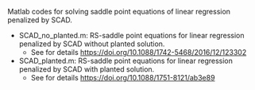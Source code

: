 Matlab codes for solving saddle point equations of linear regression penalized by SCAD.

- SCAD_no_planted.m: RS-saddle point equations for linear regression penalized by SCAD without planted solution.
	- See for details https://doi.org/10.1088/1742-5468/2016/12/123302
- SCAD_planted.m: RS-saddle point equations for linear regression penalized by SCAD with planted solution.
	- See for details https://doi.org/10.1088/1751-8121/ab3e89